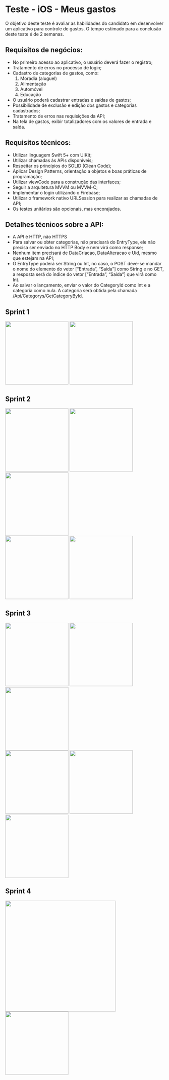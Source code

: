 # Teste - iOS - Meus gastos

O objetivo deste teste é avaliar as habilidades do candidato em desenvolver um aplicativo para controle de gastos.
O tempo estimado para a conclusão deste teste é de 2 semanas.

## Requisitos de negócios:

* No primeiro acesso ao aplicativo, o usuário deverá fazer o registro;
* Tratamento de erros no processo de login;
* Cadastro de categorias de gastos, como:
  1. Moradia (aluguel)
  2. Alimentação
  3. Automóvel
  4. Educação
* O usuário poderá cadastrar entradas e saídas de gastos;
* Possibilidade de exclusão e edição dos gastos e categorias cadastrados;
* Tratamento de erros nas requisições da API;
* Na tela de gastos, exibir totalizadores com os valores de entrada e saída.

## Requisitos técnicos:

* Utilizar linguagem Swift 5+ com UIKit;
* Utilizar chamadas às APIs disponíveis;
* Respeitar os princípios do SOLID (Clean Code);
* Aplicar Design Patterns, orientação a objetos e boas práticas de
programação;
* Utilizar viewCode para a construção das interfaces;
* Seguir a arquitetura MVVM ou MVVM-C;
* Implementar o login utilizando o Firebase;
* Utilizar o framework nativo URLSession para realizar as chamadas de API;
* Os testes unitários são opcionais, mas encorajados.

## Detalhes técnicos sobre a API:

* A API é HTTP, não HTTPS
* Para salvar ou obter categorias, não precisará do EntryType, ele não precisa ser enviado no HTTP Body e nem virá como response;
* Nenhum item precisará de DataCriacao, DataAlteracao e Uid, mesmo que estejam na API;
* O EntryType poderá ser String ou Int, no caso, o POST deve-se mandar o nome do elemento do vetor [“Entrada”, “Saida”] como String e no GET, a resposta será do índice do vetor [“Entrada”, “Saida”]  que virá como Int.
* Ao salvar o lançamento, enviar o valor do CategoryId como Int e a categoria como nula. A categoria será obtida pela chamada /Api/Categorys/GetCategoryById.

## Sprint 1

<img src="Images/Logar.png" width="200"/> <img src="Images/Registrar.png" width="200"/>

## Sprint 2

<img src="Images/Categorias - Vazio.png" width="200"/> <img src="Images/Categorias - Loading.png" width="200"/>  <img src="Images/Categorias.png" width="200"/>
<br>
<img src="Images/Adicionar.png" width="200"/>  <img src="Images/Editar.png" width="200"/>

## Sprint 3

<img src="Images/Meus Gastos - Vazio.png" width="200"/> <img src="Images/Meus Gastos - Loading.png" width="200"/>  <img src="Images/Gastos.png" width="200"/>
<br>
<img src="Images/Adicionar Lancamento.png" width="200"/>  <img src="Images/Editar Lancamento.png" width="200"/> <img src="Images/Exemplo de Picker.png" width="200"/>

## Sprint 4

<img src="Images/Lancamentos - Elementos de Tela.png" width="350"/> <img src="Images/Lancamentos - Vazio.png" width="200"/>
